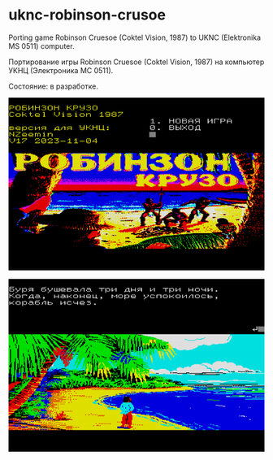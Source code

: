# uknc-robinson-crusoe
Porting game Robinson Cruesoe (Coktel Vision, 1987) to UKNC (Elektronika MS 0511) computer.

Портирование игры Robinson Cruesoe (Coktel Vision, 1987) на компьютер УКНЦ (Электроника МС 0511).

Состояние: в разработке.

![](screenshot/title-screen.png)

![](screenshot/chapter-one.png)

